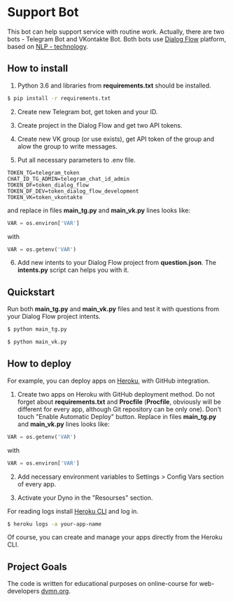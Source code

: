 # Support Bot

This bot can help support service with routine work. Actually, there are two bots  - Telegram Bot and VKontakte Bot. Both bots use [Dialog Flow](https://dialogflow.com/) platform, based on [NLP - technology](https://en.wikipedia.org/wiki/Natural_language_processing).

## How to install

1. Python 3.6 and libraries from **requirements.txt** should be installed.

```bash
$ pip install -r requirements.txt
```

2. Create new Telegram bot, get token and your ID.

3. Create project in the Dialog Flow and get two API tokens.

4. Create new VK group (or use exists), get API token of the group and alow the group to write messages.

5. Put all necessary parameters to .env file.

```
TOKEN_TG=telegram_token
CHAT_ID_TG_ADMIN=telegram_chat_id_admin
TOKEN_DF=token_dialog_flow
TOKEN_DF_DEV=token_dialog_flow_development
TOKEN_VK=token_vkontakte

```
and replace in files **main_tg.py** and **main_vk.py** lines looks like:

```python
VAR = os.environ['VAR']
```

with

```python
VAR = os.getenv('VAR')
```

6. Add new intents to your Dialog Flow project from **question.json**. The **intents.py** script can helps you with it.


## Quickstart

Run both **main_tg.py** and **main_vk.py** files and test it with questions from your Dialog Flow project intents.

```bash
$ python main_tg.py
```

```bash
$ python main_vk.py
```

## How to deploy

For example, you can deploy apps on [Heroku](https://heroku.com), with
GitHub integration.

1. Create two apps on Heroku with GitHub deployment method. Do not forget
about **requirements.txt** and **Procfile** (**Procfile**, obviously will be different for every app, although Git repository can be only one).  Don't touch "Enable Automatic Deploy" button. Replace in files **main_tg.py** and **main_vk.py** lines looks like:

 ```python
VAR = os.getenv('VAR')
 ```

 with

 ```python
 VAR = os.environ['VAR']
  ```

2. Add necessary environment variables to Settings > Config Vars section of every app.

3. Activate your Dyno in the "Resourses" section.

For reading logs install [Heroku CLI](https://devcenter.heroku.com/articles/heroku-cli#download-and-install) and log in.

```bash
$ heroku logs -a your-app-name
```

Of course, you can create and manage your apps directly from the Heroku CLI.


## Project Goals

The code is written for educational purposes on online-course for
web-developers [dvmn.org](https://dvmn.org/).
